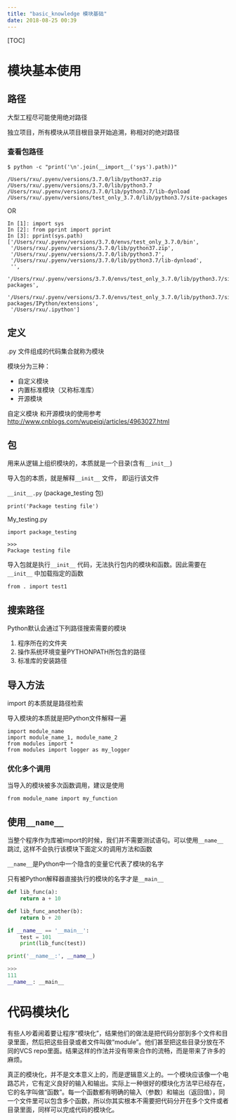```yaml
---
title: "basic_knowledge 模块基础"
date: 2018-08-25 00:39
---
```


[TOC]

# 模块基本使用



## 路径

大型工程尽可能使用绝对路径

独立项目，所有模块从项目根目录开始追溯，称相对的绝对路径



### 查看包路径

```
$ python -c "print('\n'.join(__import__('sys').path))" 

/Users/rxu/.pyenv/versions/3.7.0/lib/python37.zip
/Users/rxu/.pyenv/versions/3.7.0/lib/python3.7
/Users/rxu/.pyenv/versions/3.7.0/lib/python3.7/lib-dynload
/Users/rxu/.pyenv/versions/test_only_3.7.0/lib/python3.7/site-packages
```

OR

```
In [1]: import sys                                                                                                                                                                   
In [2]: from pprint import pprint                                                                                                                                                    
In [3]: pprint(sys.path)                                                                                                                                                             ['/Users/rxu/.pyenv/versions/3.7.0/envs/test_only_3.7.0/bin',
 '/Users/rxu/.pyenv/versions/3.7.0/lib/python37.zip',
 '/Users/rxu/.pyenv/versions/3.7.0/lib/python3.7',
 '/Users/rxu/.pyenv/versions/3.7.0/lib/python3.7/lib-dynload',
 '',
 '/Users/rxu/.pyenv/versions/3.7.0/envs/test_only_3.7.0/lib/python3.7/site-packages',
 '/Users/rxu/.pyenv/versions/3.7.0/envs/test_only_3.7.0/lib/python3.7/site-packages/IPython/extensions',
 '/Users/rxu/.ipython']
```



## 定义

 .py 文件组成的代码集合就称为模块

模块分为三种：

- 自定义模块
- 内置标准模块（又称标准库）
- 开源模块

自定义模块 和开源模块的使用参考 http://www.cnblogs.com/wupeiqi/articles/4963027.html

## 包

用来从逻辑上组织模块的，本质就是一个目录(含有`__init__`)

导入包的本质，就是解释`__init__` 文件， 即运行该文件

`__init__.py` (package_testing 包)

```
print('Package testing file')
```

My_testing.py

```
import package_testing

>>>
Package testing file
```

导入包就是执行`__init__` 代码，无法执行包内的模块和函数。因此需要在`__init__` 中加载指定的函数

```
from . import test1
```



## 搜索路径

Python默认会通过下列路径搜索需要的模块

1. 程序所在的文件夹
2. 操作系统环境变量PYTHONPATH所包含的路径
3. 标准库的安装路径



## 导入方法

import 的本质就是路径检索

导入模块的本质就是把Python文件解释一遍

```
import module_name
import module_name_1, module_name_2
from modules import *
from modules import logger as my_logger
```

### 优化多个调用

当导入的模块被多次函数调用，建议是使用

```
from module_name import my_function
```

## 使用`__name__`

当整个程序作为库被import的时候，我们并不需要测试语句。可以使用`__name__`跳过, 这样不会执行该模块下面定义的调用方法和函数

`__name__`是Python中一个隐含的变量它代表了模块的名字

只有被Python解释器直接执行的模块的名字才是`__main__`

```python
def lib_func(a):
    return a + 10

def lib_func_another(b):
    return b + 20

if __name__ == '__main__':
    test = 101
    print(lib_func(test))

print('__name__:', __name__)

>>>
111
__name__: __main__
```



# 代码模块化

有些人吵着闹着要让程序“模块化”，结果他们的做法是把代码分部到多个文件和目录里面，然后把这些目录或者文件叫做“module”。他们甚至把这些目录分放在不同的VCS repo里面。结果这样的作法并没有带来合作的流畅，而是带来了许多的麻烦。

真正的模块化，并不是文本意义上的，而是逻辑意义上的。一个模块应该像一个电路芯片，它有定义良好的输入和输出。实际上一种很好的模块化方法早已经存在，它的名字叫做“函数”。每一个函数都有明确的输入（参数）和输出（返回值），同一个文件里可以包含多个函数，所以你其实根本不需要把代码分开在多个文件或者目录里面，同样可以完成代码的模块化。







